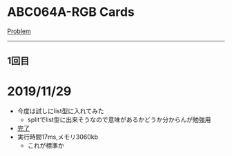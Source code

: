 # ABC064A-RGB Cards

[Problem](https://atcoder.jp/contests/abc064/tasks/abc064_a)

---
## 1回目

# 2019/11/29
* 今度は試しにlist型に入れてみた
    * splitでlist型に出来そうなので意味があるかどうか分からんが勉強用
* [完了](https://atcoder.jp/contests/abc064/submissions/8697212)
* 実行時間17ms,メモリ3060kb
    * これが標準か